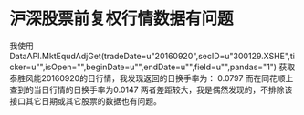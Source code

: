 # 沪深股票前复权行情数据有问题

我使用DataAPI.MktEqudAdjGet(tradeDate=u"20160920",secID=u"300129.XSHE",ticker=u"",isOpen="",beginDate=u"",endDate=u"",field=u"",pandas="1")
获取泰胜风能20160920的日行情，我发现返回的日换手率为：	0.0797
而在同花顺上查到的当日行情的日换手率为0.0147
两者差距较大，我是偶然发现的，不排除该接口其它日期或其它股票的数据也有问题。